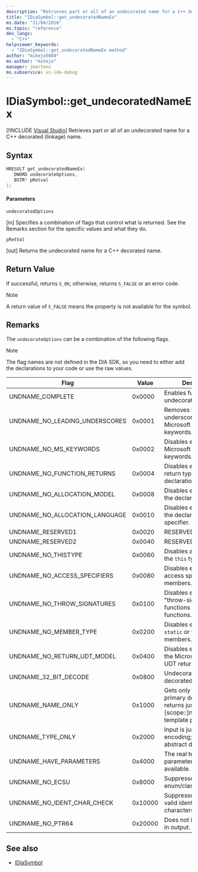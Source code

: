 ```yaml
---
description: "Retrieves part or all of an undecorated name for a C++ decorated (linkage) name."
title: "IDiaSymbol::get_undecoratedNameEx"
ms.date: "11/04/2016"
ms.topic: "reference"
dev_langs:
  - "C++"
helpviewer_keywords:
  - "IDiaSymbol::get_undecoratedNameEx method"
author: "mikejo5000"
ms.author: "mikejo"
manager: jmartens
ms.subservice: vs-ide-debug
---
```

# IDiaSymbol::get_undecoratedNameEx

 [!INCLUDE [Visual Studio](~/includes/applies-to-version/vs-windows-only.md)]
Retrieves part or all of an undecorated name for a C++ decorated (linkage) name.

## Syntax

```C++
HRESULT get_undecoratedNameEx( 
   DWORD undecorateOptions,
   BSTR* pRetval
);
```

#### Parameters
 `undecoratedOptions`

[in] Specifies a combination of flags that control what is returned. See the Remarks section for the specific values and what they do.

 `pRetVal`

[out] Returns the undecorated name for a C++ decorated name.

## Return Value
 If successful, returns `S_OK`; otherwise, returns `S_FALSE` or an error code.

> [!NOTE]
> A return value of `S_FALSE` means the property is not available for the symbol.

## Remarks
 The `undecorateOptions` can be a combination of the following flags.

> [!NOTE]
> The flag names are not defined in the DIA SDK, so you need to either add the declarations to your code or use the raw values.

|Flag|Value|Description|
|----------|-----------|-----------------|
|UNDNAME_COMPLETE|0x0000|Enables full undecoration.|
|UNDNAME_NO_LEADING_UNDERSCORES|0x0001|Removes leading underscores from Microsoft extended keywords.|
|UNDNAME_NO_MS_KEYWORDS|0x0002|Disables expansion of Microsoft extended keywords.|
|UNDNAME_NO_FUNCTION_RETURNS|0x0004|Disables expansion of return type for primary declaration.|
|UNDNAME_NO_ALLOCATION_MODEL|0x0008|Disables expansion of the declaration model.|
|UNDNAME_NO_ALLOCATION_LANGUAGE|0x0010|Disables expansion of the declaration language specifier.|
|UNDNAME_RESERVED1|0x0020|RESERVED.|
|UNDNAME_RESERVED2|0x0040|RESERVED.|
|UNDNAME_NO_THISTYPE|0x0060|Disables all modifiers on the `this` type.|
|UNDNAME_NO_ACCESS_SPECIFIERS|0x0080|Disables expansion of access specifiers for members.|
|UNDNAME_NO_THROW_SIGNATURES|0x0100|Disables expansion of "throw-signatures" for functions and pointers to functions.|
|UNDNAME_NO_MEMBER_TYPE|0x0200|Disables expansion of `static` or `virtual` members.|
|UNDNAME_NO_RETURN_UDT_MODEL|0x0400|Disables expansion of the Microsoft model for UDT returns.|
|UNDNAME_32_BIT_DECODE|0x0800|Undecorates 32-bit decorated names.|
|UNDNAME_NAME_ONLY|0x1000|Gets only the name for primary declaration; returns just [scope::]name.  Expands template params.|
|UNDNAME_TYPE_ONLY|0x2000|Input is just a type encoding; composes an abstract declarator.|
|UNDNAME_HAVE_PARAMETERS|0x4000|The real template parameters are available.|
|UNDNAME_NO_ECSU|0x8000|Suppresses enum/class/struct/union.|
|UNDNAME_NO_IDENT_CHAR_CHECK|0x10000|Suppresses check for valid identifier characters.|
|UNDNAME_NO_PTR64|0x20000|Does not include ptr64 in output.|

## See also
- [IDiaSymbol](../../debugger/debug-interface-access/idiasymbol.md)
